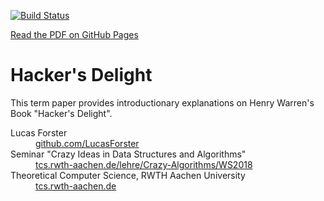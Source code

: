 [![Build Status](https://api.travis-ci.com/LucasForster/hackers-delight.svg)](https://travis-ci.com/LucasForster/hackers-delight)

[Read the PDF on GitHub Pages](https://lucasforster.github.io/hackers-delight/)
# Hacker's Delight
This term paper provides introductionary explanations on Henry Warren's Book "Hacker's Delight".

<dl>
  <dt>Lucas Forster</dt>
  <dd><a href='https://github.com/LucasForster/'>github.com/LucasForster</a>
  <dt>Seminar <it>"Crazy Ideas in Data Structures and Algorithms"</it></dt>
  <dd><a href='https://tcs.rwth-aachen.de/lehre/Crazy-Algorithms/WS2018/'>tcs.rwth-aachen.de/lehre/Crazy-Algorithms/WS2018</a>
  <dt>Theoretical Computer Science, RWTH Aachen University</dt>
  <dd><a href='https://tcs.rwth-aachen.de/'>tcs.rwth-aachen.de</a>
</dl>
